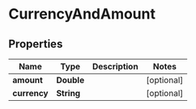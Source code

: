 

# CurrencyAndAmount

## Properties

Name | Type | Description | Notes
------------ | ------------- | ------------- | -------------
**amount** | **Double** |  |  [optional]
**currency** | **String** |  |  [optional]



